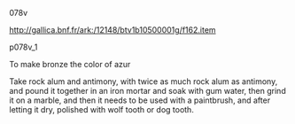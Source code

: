 078v

http://gallica.bnf.fr/ark:/12148/btv1b10500001g/f162.item

p078v_1

To make bronze the color of azur

Take rock alum and antimony, with twice as much rock alum as antimony, and pound it together in an iron mortar and soak with gum water, then grind it on a marble, and then it needs to be used with a paintbrush, and after letting it dry, polished with wolf tooth or dog tooth.
